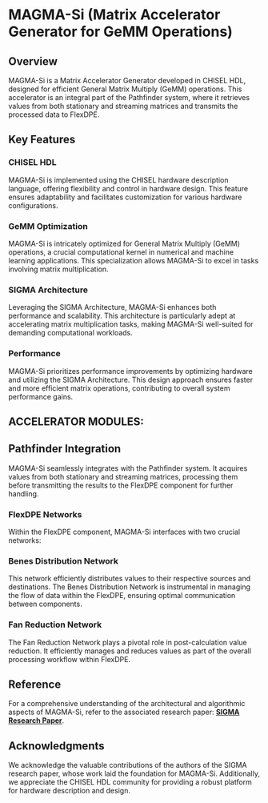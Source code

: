 # MAGMA-Si (Matrix Accelerator Generator for GeMM Operations)

## Overview
MAGMA-Si is a Matrix Accelerator Generator developed in CHISEL HDL, designed for efficient General Matrix Multiply (GeMM) operations. This accelerator is an integral part of the Pathfinder system, where it retrieves values from both stationary and streaming matrices and transmits the processed data to FlexDPE.

## Key Features
### CHISEL HDL
MAGMA-Si is implemented using the CHISEL hardware description language, offering flexibility and control in hardware design. This feature ensures adaptability and facilitates customization for various hardware configurations.

### GeMM Optimization
MAGMA-Si is intricately optimized for General Matrix Multiply (GeMM) operations, a crucial computational kernel in numerical and machine learning applications. This specialization allows MAGMA-Si to excel in tasks involving matrix multiplication.

### SIGMA Architecture
Leveraging the SIGMA Architecture, MAGMA-Si enhances both performance and scalability. This architecture is particularly adept at accelerating matrix multiplication tasks, making MAGMA-Si well-suited for demanding computational workloads.

### Performance
MAGMA-Si prioritizes performance improvements by optimizing hardware and utilizing the SIGMA Architecture. This design approach ensures faster and more efficient matrix operations, contributing to overall system performance gains.
## ACCELERATOR MODULES:
## Pathfinder Integration
MAGMA-Si seamlessly integrates with the Pathfinder system. It acquires values from both stationary and streaming matrices, processing them before transmitting the results to the FlexDPE component for further handling.

### FlexDPE Networks
Within the FlexDPE component, MAGMA-Si interfaces with two crucial networks:

### Benes Distribution Network
This network efficiently distributes values to their respective sources and destinations. The Benes Distribution Network is instrumental in managing the flow of data within the FlexDPE, ensuring optimal communication between components.

### Fan Reduction Network
The Fan Reduction Network plays a pivotal role in post-calculation value reduction. It efficiently manages and reduces values as part of the overall processing workflow within FlexDPE.

## Reference
For a comprehensive understanding of the architectural and algorithmic aspects of MAGMA-Si, refer to the associated research paper: [**SIGMA Research Paper**](https://bpb-us-w2.wpmucdn.com/sites.gatech.edu/dist/c/332/files/2020/01/sigma_hpca2020.pdf).


## Acknowledgments
We acknowledge the valuable contributions of the authors of the SIGMA research paper, whose work laid the foundation for MAGMA-Si. Additionally, we appreciate the CHISEL HDL community for providing a robust platform for hardware description and design.

